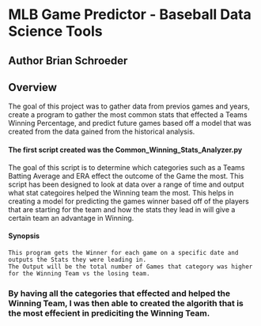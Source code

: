 # MLB Game Predictor - Baseball Data Science Tools

## Author Brian Schroeder

## Overview
The goal of this project was to gather data from previos games and years, create a program to gather the most common stats that effected a Teams Winning Percentage, and
predict future games based off a model that was created from the data gained from the historical analysis.

#### The first script created was the Common_Winning_Stats_Analyzer.py

The goal of this script is to determine which categories such as a Teams Batting Average and ERA effect the outcome of the Game the most. This script has been designed
to look at data over a range of time and output what stat categoires helped the Winning team the most. This helps in creating a model for predicting the games winner 
based off of the players that are starting for the team and how the stats they lead in will give a certain team an advantage in Winning.

#### Synopsis
    This program gets the Winner for each game on a specific date and outputs the Stats they were leading in.
    The Output will be the total number of Games that category was higher for the Winning Team vs the losing team.

### By having all the categories that effected and helped the Winning Team, I was then able to created the algorith that is the most effecient in prediciting the Winning Team.
